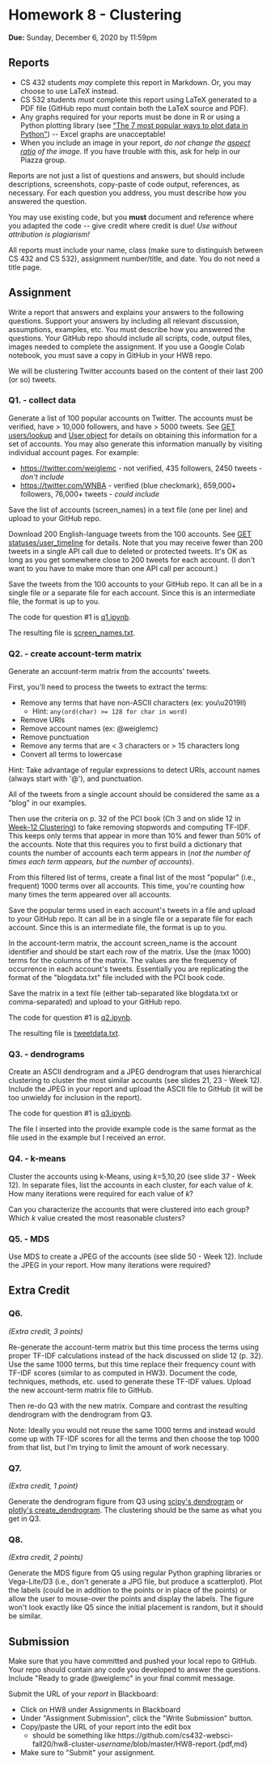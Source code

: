 # Homework 8 - Clustering
**Due:** Sunday, December 6, 2020 by 11:59pm

## Reports
* CS 432 students *may* complete this report in Markdown. Or, you may choose to use LaTeX instead. 
* CS 532 students *must* complete this report using LaTeX generated to a PDF file (GitHub repo must contain both the LaTeX source and PDF).
* Any graphs required for your reports must be done in R or using a Python plotting library (see ["The 7 most popular ways to plot data in Python"](https://opensource.com/article/20/4/plot-data-python)) -- Excel graphs are unacceptable!
* When you include an image in your report, *do not change the [aspect ratio](https://en.wikipedia.org/wiki/Aspect_ratio_(image)) of the image*. If you have trouble with this, ask for help in our Piazza group.

Reports are not just a list of questions and answers, but should include descriptions, screenshots, copy-paste of code output, references, as necessary.  For each question you address, you must describe how you answered the question.  

You may use existing code, but you **must** document and reference where you adapted the code -- give credit where credit is due! *Use without attribution is plagiarism!*

All reports must include your name, class (make sure to distinguish between CS 432 and CS 532), assignment number/title, and date.  You do not need a title page.  

## Assignment

Write a report that answers and explains your answers to the following questions. Support your answers by including all relevant discussion, assumptions, examples, etc. You must describe how you answered the questions. Your GitHub repo should include all scripts, code, output files, images needed to complete the assignment. If you use a Google Colab notebook, you must save a copy in GitHub in your HW8 repo.

We will be clustering Twitter accounts based on the content of their last 200 (or so) tweets.

### Q1. - collect data
Generate a list of 100 popular accounts on Twitter.  The accounts must be verified, have > 10,000 followers, and have > 5000 tweets.  See [GET users/lookup](https://developer.twitter.com/en/docs/accounts-and-users/follow-search-get-users/api-reference/get-users-lookup) and [User object](https://developer.twitter.com/en/docs/tweets/data-dictionary/overview/user-object) for details on obtaining this information for a set of accounts.  You may also generate this information manually by visiting individual account pages. For example:
* https://twitter.com/weiglemc - not verified, 435 followers, 2450 tweets - *don't include*
* https://twitter.com/WNBA - verified (blue checkmark), 659,000+ followers, 76,000+ tweets - *could include*

Save the list of accounts (screen_names) in a text file (one per line) and upload to your GitHub repo.

Download 200 English-language tweets from the 100 accounts. See [GET statuses/user_timeline](https://developer.twitter.com/en/docs/tweets/timelines/api-reference/get-statuses-user_timeline) for details. Note that you may receive fewer than 200 tweets in a single API call due to deleted or protected tweets. It's OK as long as you get somewhere close to 200 tweets for each account. (I don't want to you have to make more than one API call per account.)

Save the tweets from the 100 accounts to your GitHub repo.  It can all be in a single file or a separate file for each account. Since this is an intermediate file, the format is up to you. 

The code for question #1 is [q1.ipynb](./q1.ipynb). 

The resulting file is [screen_names.txt](./screen_names.txt). 

### Q2. - create account-term matrix
Generate an account-term matrix from the accounts' tweets.  

First, you'll need to process the tweets to extract the terms:
* Remove any terms that have non-ASCII characters (ex: you\u2019ll)
   * Hint: `any(ord(char) >= 128 for char in word)`
* Remove URIs
* Remove account names (ex: @weiglemc)
* Remove punctuation
* Remove any terms that are < 3 characters or > 15 characters long
* Convert all terms to lowercase

Hint: Take advantage of regular expressions to detect URIs, account names (always start with '@'), and punctuation.

All of the tweets from a single account should be considered the same as a "blog" in our examples.

Then use the criteria on p. 32 of the PCI book (Ch 3 and on slide 12 in [Week-12 Clustering](https://docs.google.com/presentation/d/1Sz5tSqXBjMCLOIq7oIEq53BXDfLvNWwjIZFug3Z_aVE/edit)) to fake removing stopwords and computing TF-IDF.  This keeps only terms that appear in more than 10% and fewer than 50% of the accounts.  Note that this requires you to first build a dictionary that counts the number of accounts each term appears in (*not the number of times each term appears, but the number of accounts*).

From this filtered list of terms, create a final list of the most "popular" (i.e., frequent) 1000 terms over all accounts.  This time, you're counting how many times the term appeared over all accounts.

Save the popular terms used in each account's tweets in a file and upload to your GitHub repo.  It can all be in a single file or a separate file for each account. Since this is an intermediate file, the format is up to you. 

In the account-term matrix, the account screen_name is the account identifier and should be start each row of the matrix.  Use the (max 1000) terms for the columns of the matrix.  The values are the frequency of occurrence in each account's tweets.  Essentially you are replicating the format of the "blogdata.txt" file included with the PCI book code. 

Save the matrix in a text file (either tab-separated like blogdata.txt or comma-separated) and upload to your GitHub repo.


The code for question #1 is [q2.ipynb](./q2.ipynb). 

The resulting file is [tweetdata.txt](./tweetdata.txt). 


### Q3. - dendrograms
Create an ASCII dendrogram and a JPEG dendrogram that uses hierarchical clustering to cluster the most similar accounts (see slides 21, 23 - Week 12).  Include the JPEG in your report and upload the ASCII file to GitHub (it will be too unwieldy for inclusion in the report).




The code for question #1 is [q3.ipynb](./q3.ipynb). 
 
The file I inserted into the provide example code is the same format as the file used in the example but I received an error. 


### Q4. - k-means
Cluster the accounts using k-Means, using *k*=5,10,20 (see slide 37 - Week 12).  In separate files, list the accounts in each cluster, for each value of *k*.  How many iterations were required for each value of *k*?

Can you characterize the accounts that were clustered into each group?  Which *k* value created the most reasonable clusters?

### Q5. - MDS
Use MDS to create a JPEG of the accounts (see slide 50 - Week 12).  Include the JPEG in your report. How many iterations were required?

## Extra Credit

### Q6.
*(Extra credit, 3 points)*  

Re-generate the account-term matrix but this time process the terms using proper TF-IDF calculations instead of the hack discussed on slide 12 (p. 32).  Use the same 1000 terms, but this time replace their frequency count with TF-IDF scores (similar to as computed in HW3). Document the code, techniques, methods, etc. used to generate these TF-IDF values.  Upload the new account-term matrix file to GitHub.

Then re-do Q3 with the new matrix.  Compare and contrast the resulting dendrogram with the dendrogram from Q3.

Note: Ideally you would not reuse the same 1000 terms and instead would come up with TF-IDF scores for all the terms and then choose the top 1000 from that list, but I'm trying to limit the amount of work necessary.

### Q7. 
*(Extra credit, 1 point)* 

Generate the dendrogram figure from Q3 using [scipy's dendrogram](https://docs.scipy.org/doc/scipy/reference/generated/scipy.cluster.hierarchy.dendrogram.html) or [plotly's create_dendrogram](https://plotly.com/python/dendrogram/). The clustering should be the same as what you get in Q3.

### Q8. 
*(Extra credit, 2 points)* 

Generate the MDS figure from Q5 using regular Python graphing libraries or Vega-Lite/D3 (i.e., don't generate a JPG file, but produce a scatterplot). Plot the labels (could be in addition to the points or in place of the points) or allow the user to mouse-over the points and display the labels. The figure won't look exactly like Q5 since the initial placement is random, but it should be similar. 

## Submission

Make sure that you have committed and pushed your local repo to GitHub.  Your repo should contain any code you developed to answer the questions.  Include "Ready to grade @weiglemc" in your final commit message. 

Submit the URL of your *report* in Blackboard:

* Click on HW8 under Assignments in Blackboard
* Under "Assignment Submission", click the "Write Submission" button.
* Copy/paste the URL of your report into the edit box
  * should be something like https<nolink>://github.com/cs432-websci-fall20/hw8-cluster-*username*/blob/master/HW8-report.{pdf,md}
* Make sure to "Submit" your assignment.
